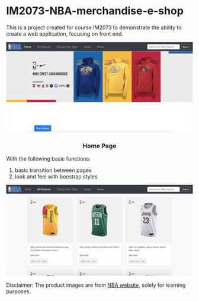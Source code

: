 # IM2073-NBA-merchandise-e-shop

This is a project created for course IM2073 to demonstrate the ability to create a web application, focusing on front end.

<p align="center">
  <img  src="./images/nba-home.png">
</p>

<h3 align="center"> Home Page </h3>


With the following basic functions:
1. basic transition between pages
2. look and feel with boostrap styles


![Home page of the website](./images/nba_products.png)


Disclaimer: The product images are from <a href="https://www.nba.com/" >NBA website</a>, solely for learning purposes.
